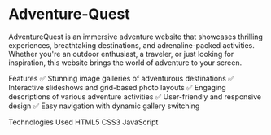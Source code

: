 # Adventure-Quest
AdventureQuest is an immersive adventure website that showcases thrilling experiences, breathtaking destinations, and adrenaline-packed activities. Whether you're an outdoor enthusiast, a traveler, or just looking for inspiration, this website brings the world of adventure to your screen.

Features
✅ Stunning image galleries of adventurous destinations
✅ Interactive slideshows and grid-based photo layouts
✅ Engaging descriptions of various adventure activities
✅ User-friendly and responsive design
✅ Easy navigation with dynamic gallery switching

Technologies Used
HTML5
CSS3
JavaScript
